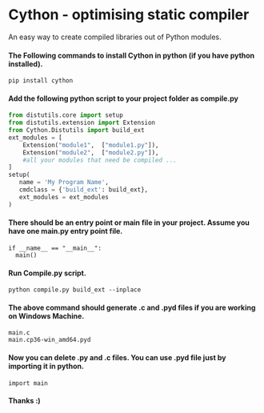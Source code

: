 # Cython - optimising static compiler
An easy way to create compiled libraries out of Python modules.

#### The Following commands to install Cython in python (if you have python installed).
   `pip install cython`
   
#### Add the following python script to your project folder as compile.py
   ```python
   from distutils.core import setup
   from distutils.extension import Extension
   from Cython.Distutils import build_ext
   ext_modules = [
       Extension("module1",  ["module1.py"]),
       Extension("module2",  ["module2.py"]),
       #all your modules that need be compiled ...
   ]
   setup(
      name = 'My Program Name',
      cmdclass = {'build_ext': build_ext},
      ext_modules = ext_modules
   )
   ```
  

#### There should be an entry point or main file in your project. Assume you have one main.py entry point file. 
  ```
  if __name__ == "__main__":
    main()
  ```  

#### Run Compile.py script.
   `python compile.py build_ext --inplace`

   
#### The above command should generate .c and .pyd files if you are working on Windows Machine.
   `main.c`<br>
   `main.cp36-win_amd64.pyd`


#### Now you can delete .py and .c files. You can use .pyd file just by importing it in python.
   `import main`

#### Thanks :)
